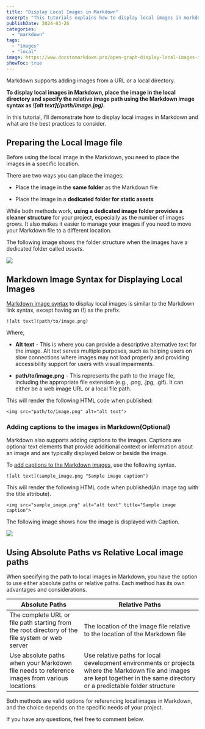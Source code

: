 ```yaml
---
title: "Display Local Images in Markdown"
excerpt: "This tutorials explains how to display local images in markdown and what are the best ways to organize the image file."
publishDate: 2024-03-26
categories: 
  - "markdown"
tags: 
  - "images"
  - "local"
image: https://www.docstomarkdown.pro/open-graph-display-local-images-in-markdown.png
showToc: true
---
```


Markdown supports adding images from a URL or a local directory.

**To display local images in Markdown, place the image in the local directory and specify the relative image path using the Markdown image syntax as _!\[alt text\](/path/image.jpg)_.**

In this tutorial, I’ll demonstrate how to display local images in Markdown and what are the best practices to consider. 

<!--toc-->

## Preparing the Local Image file

Before using the local image in the Markdown, you need to place the images in a specific location. 

There are two ways you can place the images:

- Place the image in the **same folder** as the Markdown file

- Place the image in a **dedicated folder for static assets** 

While both methods work, **using a dedicated image folder provides a cleaner structure** for your project, especially as the number of images grows. It also makes it easier to manage your images if you need to move your Markdown file to a different location.

The following image shows the folder structure when the images have a dedicated folder called _assets_.

![](/image-2.png)

## Markdown Image Syntax for Displaying Local Images

[Markdown image syntax](https://daringfireball.net/projects/markdown/syntax#img) to display local images is similar to the Markdown link syntax, except having an (!) as the prefix. 

```
![alt text](path/to/image.png)
```

Where,

- **Alt text** - This is where you can provide a descriptive alternative text for the image. Alt text serves multiple purposes, such as helping users on slow connections where images may not load properly and providing accessibility support for users with visual impairments. 

- **path/to/image.png** \- This represents the path to the image file, including the appropriate file extension (e.g., .png, .jpg, .gif). It can either be a web image URL or a local file path.

This will render the following HTML code when published:

```
<img src="path/to/image.png" alt="alt text">
```

### Adding captions to the images in Markdown(Optional)

Markdown also supports adding captions to the images. Captions are optional text elements that provide additional context or information about an image and are typically displayed below or beside the image.

To [add captions to the Markdown images](https://www.docstomarkdown.pro/add-image-captions-to-images-in-jekyll-blog-posts-with-markdown/), use the following syntax. 

```
![alt text](sample_image.png "Sample image caption")
```

This will render the following HTML code when published(An image tag with the title attribute).

```
<img src="sample_image.png" alt="alt text" title="Sample image caption">
```

The following image shows how the image is displayed with Caption.

![](/image-3.png)

## Using Absolute Paths vs Relative Local image paths

When specifying the path to local images in Markdown, you have the option to use either absolute paths or relative paths. Each method has its own advantages and considerations.

| Absolute Paths | Relative Paths |
| --- | --- |
| The complete URL or file path starting from the root directory of the file system or web server | The location of the image file relative to the location of the Markdown file |
| Use absolute paths when your Markdown file needs to reference images from various locations | Use relative paths for local development environments or projects where the Markdown file and images are kept together in the same directory or a predictable folder structure |

Both methods are valid options for referencing local images in Markdown, and the choice depends on the specific needs of your project.

If you have any questions, feel free to comment below.

